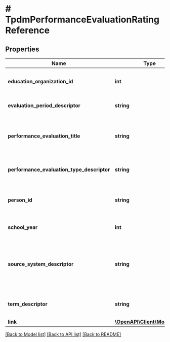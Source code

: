 # # TpdmPerformanceEvaluationRatingReference

## Properties

Name | Type | Description | Notes
------------ | ------------- | ------------- | -------------
**education_organization_id** | **int** | The identifier assigned to an education organization. |
**evaluation_period_descriptor** | **string** | The period for the evaluation. |
**performance_evaluation_title** | **string** | An assigned unique identifier for the performance evaluation. |
**performance_evaluation_type_descriptor** | **string** | The type of performance evaluation conducted. |
**person_id** | **string** | A unique alphanumeric code assigned to a person. |
**school_year** | **int** | The identifier for the school year. |
**source_system_descriptor** | **string** | This descriptor defines the originating record source system for the person. |
**term_descriptor** | **string** | The term for the session during the school year. |
**link** | [**\OpenAPI\Client\Model\Link**](Link.md) |  | [optional]

[[Back to Model list]](../../README.md#models) [[Back to API list]](../../README.md#endpoints) [[Back to README]](../../README.md)
